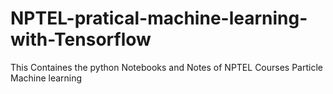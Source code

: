 # NPTEL-pratical-machine-learning-with-Tensorflow
This Containes the python Notebooks and Notes of NPTEL Courses Particle Machine learning
